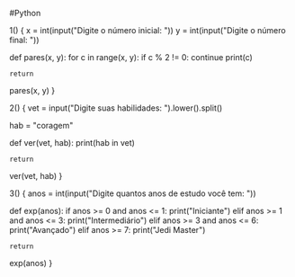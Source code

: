 #Python

1() {
  x = int(input("Digite o número inicial: "))
  y = int(input("Digite o número final: "))

  def pares(x, y):
    for c in range(x, y):
      if c % 2 != 0:
        continue
      print(c)

    return

  pares(x, y)
 }
 
 2() {
  vet = input("Digite suas habilidades: ").lower().split()

  hab = "coragem"

  def ver(vet, hab):
    print(hab in vet)

    return

  ver(vet, hab)
 }
 
 3() {
  anos = int(input("Digite quantos anos de estudo você tem: "))

  def exp(anos):
    if anos >= 0 and anos <= 1:
      print("Iniciante")
    elif anos >= 1 and anos <= 3:
      print("Intermediário")
    elif anos >= 3 and anos <= 6:
      print("Avançado")
    elif anos >= 7:
      print("Jedi Master")

    return

  exp(anos)
 }
